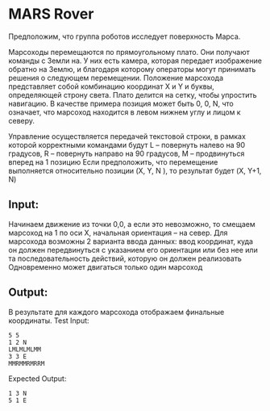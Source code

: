 # MARS Rover
Предположим, что группа роботов исследует поверхность Марса.

Марсоходы перемещаются по прямоугольному плато. Они получают команды с Земли на. У них есть камера, которая передает изображение обратно на Землю, и благодаря которому операторы могут принимать решения о следующем перемещении.
Положение марсохода представляет собой комбинацию координат  X и Y и буквы, определяющей строну света. Плато делится на сетку, чтобы упростить навигацию. В качестве примера позиция может быть 0, 0, N, что означает, что марсоход находится в левом нижнем углу и лицом к северу.

Управление осуществляется передачей текстовой строки, в рамках которой корректными командами будут L – повернуть налево на 90 градусов, R – повернуть направо на 90 градусов, М – продвинуться вперед на 1 позицию
Если предположить, что перемещение выполняется относительно позиции (X, Y, N ), то результат будет (X, Y+1, N)

## Input:
Начинаем движение из точки 0,0, а если это невозможно, то смещаем марсоход на 1 по оси Х, начальная ориентация – на север.
Для марсохода возможны 2 варианта ввода данных: ввод координат, куда он должен передвинуться с указанием его ориентации или без нее или та последовательность действий, которую он должен реализовать
Одновременно может двигаться только один марсоход

## Output:
В результате для каждого марсохода отображаем финальные координаты.
Test Input:
```
5 5
1 2 N
LMLMLMLMM
3 3 E
MMRMMRMRRM
```
Expected Output:
```
1 3 N
5 1 E
```
